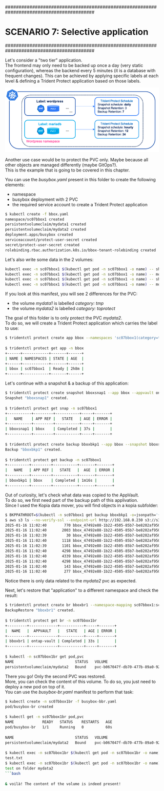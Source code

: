 #########################################################################################
# SCENARIO 7: Selective application
#########################################################################################  

Let's consider a "two tier" application.  
The frontend may only need to be backed up once a day (very static configuration), whereas the backend every 5 minutes (it is a database with frequent changes). This can be achieved by applying specific labels at each level & defining a Trident Protect application based on those labels.  

<p align="center"><img src="../Images/wordpress.png" width="512"></p>

Another use case would be to protect the PVC only. Maybe because all other objects are managed differently (maybe GitOps?).  
This is the example that is going to be covered in this chapter.  

You can use the _busybox.yaml_ present in this folder to create the following elements:  
- namespace  
- busybox deployment with 2 PVC  
- the required service account to create a Trident Protect application  

```bash
$ kubectl create -f bbox.yaml
namespace/sc07bbox1 created
persistentvolumeclaim/mydata1 created
persistentvolumeclaim/mydata2 created
deployment.apps/busybox created
serviceaccount/protect-user-secret created
secret/protect-user-secret created
rolebinding.rbac.authorization.k8s.io/bbox-tenant-rolebinding created
```
Let's also write some data in the 2 volumes:  
```bash
kubectl exec -n sc07bbox1 $(kubectl get pod -n sc07bbox1 -o name) -- sh -c 'echo "test on folder mydata1" > /mydata1/test.txt'
kubectl exec -n sc07bbox1 $(kubectl get pod -n sc07bbox1 -o name) -- more /mydata1/test.txt
kubectl exec -n sc07bbox1 $(kubectl get pod -n sc07bbox1 -o name) -- sh -c 'echo "test on folder mydata2" > /mydata2/test.txt'
kubectl exec -n sc07bbox1 $(kubectl get pod -n sc07bbox1 -o name) -- more /mydata2/test.txt
```
If you look at this manifest, you will see 2 differences for the PVC:  
- the volume _mydata1_ is labelled _category: tmp_  
- the volume _mydata2_ is labelled _category: toprotect_  

The goal of this folder is to only protect the PVC _mydata2_.  
To do so, we will create a Trident Protect application which carries the label to use:  
```bash
$ tridentctl protect create app bbox --namespaces 'sc07bbox1(category=toprotect)' -n sc07bbox1

$ tridentctl protect get app -n bbox
+------+------------+-------+------+
| NAME | NAMESPACES | STATE | AGE  |
+------+------------+-------+------+
| bbox | sc07bbox1  | Ready | 2h8m |
+------+------------+-------+------+
```
Let's continue with a snapshot & a backup of this application:  
```bash
$ tridentctl protect create snapshot bboxsnap1 --app bbox --appvault ontap-vault -n sc07bbox1
Snapshot "bboxsnap1" created.

$ tridentctl protect get snap -n sc07bbox1
+-----------+---------+-----------+-----+-------+
|   NAME    | APP REF |   STATE   | AGE | ERROR |
+-----------+---------+-----------+-----+-------+
| bboxsnap1 | bbox    | Completed | 37s |       |
+-----------+---------+-----------+-----+-------+

$ tridentctl protect create backup bboxbkp1 --app bbox --snapshot bboxsnap1 --appvault ontap-vault  --data-mover kopia -n sc07bbox1
Backup "bboxbkp1" created.

$ tridentctl protect get backup -n sc07bbox1
+----------+---------+-----------+-------+-------+
|   NAME   | APP REF |   STATE   |  AGE  | ERROR |
+----------+---------+-----------+-------+-------+
| bboxbkp1 | bbox    | Completed | 1m16s |       |
+----------+---------+-----------+-------+-------+
```

Out of curiosity, let's check what data was copied to the AppVault.  
To do so, we first need part of the backup path of this applivation.  
Since I used the Kopia data mover, you will find objects in a kopia subfolder:  
```bash
$ BKPPATHROOT=$(kubectl -n sc07bbox1 get backup bboxbkp1 -o=jsonpath='{.status.appArchivePath}' | awk -F '/' '{print $1}')
$ aws s3 ls --no-verify-ssl --endpoint-url http://192.168.0.230 s3://s3lod/$BKPPATHROOT/kopia --recursive --summarize
2025-01-16 11:02:40        770 bbox_47492e88-1b22-4505-85b7-be8202af9507/kopia/sc07bbox1/mydata2_602b75fb-dca9-49eb-a369-d2e2164defb0/_log_20250116110240_3b8d_1737025360_1737025360_1_2a14e9ef2e58a57be4e6347717559685
2025-01-16 11:02:40       2003 bbox_47492e88-1b22-4505-85b7-be8202af9507/kopia/sc07bbox1/mydata2_602b75fb-dca9-49eb-a369-d2e2164defb0/_log_20250116110240_7cc0_1737025360_1737025360_1_2282f1741a875421b3a890c4e2ea3113
2025-01-16 11:02:39         30 bbox_47492e88-1b22-4505-85b7-be8202af9507/kopia/sc07bbox1/mydata2_602b75fb-dca9-49eb-a369-d2e2164defb0/kopia.blobcfg
2025-01-16 11:02:40       1118 bbox_47492e88-1b22-4505-85b7-be8202af9507/kopia/sc07bbox1/mydata2_602b75fb-dca9-49eb-a369-d2e2164defb0/kopia.maintenance
2025-01-16 11:02:39       1101 bbox_47492e88-1b22-4505-85b7-be8202af9507/kopia/sc07bbox1/mydata2_602b75fb-dca9-49eb-a369-d2e2164defb0/kopia.repository
2025-01-16 11:02:40       4298 bbox_47492e88-1b22-4505-85b7-be8202af9507/kopia/sc07bbox1/mydata2_602b75fb-dca9-49eb-a369-d2e2164defb0/pd072a7af2e1df1565dd68e8dac4c9430-s7341d370dbf64bb0130
2025-01-16 11:02:40       4339 bbox_47492e88-1b22-4505-85b7-be8202af9507/kopia/sc07bbox1/mydata2_602b75fb-dca9-49eb-a369-d2e2164defb0/q9d3a45ee49f02033e60a05955da98564-s7341d370dbf64bb0130
2025-01-16 11:02:40       4298 bbox_47492e88-1b22-4505-85b7-be8202af9507/kopia/sc07bbox1/mydata2_602b75fb-dca9-49eb-a369-d2e2164defb0/qedc32a123084076af03929b2fb94d45a-se8189b0c3c38c124130
2025-01-16 11:02:40        143 bbox_47492e88-1b22-4505-85b7-be8202af9507/kopia/sc07bbox1/mydata2_602b75fb-dca9-49eb-a369-d2e2164defb0/xn0_565d75bbc7a2f5551832d82ea40108e8-se8189b0c3c38c124130-c1
2025-01-16 11:02:40        277 bbox_47492e88-1b22-4505-85b7-be8202af9507/kopia/sc07bbox1/mydata2_602b75fb-dca9-49eb-a369-d2e2164defb0/xn0_6aad1e5ec45214e690ed2ccb9ab3f977-s7341d370dbf64bb0130-c1
```
Notice there is only data related to the _mydata2_ pvc as expected.  

Next, let's restore that "application" to a different namespace and check the result:
```bash
$ tridentctl protect create br bboxbr1 --namespace-mapping sc07bbox1:sc07bbox1br --backup sc07bbox1/bboxbkp1 -n sc07bbox1br
BackupRestore "bboxbr1" created.

$ tridentctl protect get br -n sc07bbox1br
+---------+-------------+-----------+-----+-------+
|  NAME   |  APPVAULT   |   STATE   | AGE | ERROR |
+---------+-------------+-----------+-----+-------+
| bboxbr1 | ontap-vault | Completed | 33s |       |
+---------+-------------+-----------+-----+-------+

$ kubectl -n sc07bbox1br get pod,pvc
NAME                            STATUS   VOLUME                                     CAPACITY   ACCESS MODES   STORAGECLASS        VOLUMEATTRIBUTESCLASS   AGE
persistentvolumeclaim/mydata2   Bound    pvc-b067047f-db70-477b-89a0-92de55a0dbe7   2Gi        RWX            storage-class-nfs   <unset>                 15s
```
There you go! Only the second PVC was restored.  
More, you can check the content of this volume. To do so, you just need to deploy a new pod on top of it.  
You can use the _busybox-br.yaml_ manifest to perform that task:  
```bash
$ kubectl create -n sc07bbox1br -f busybox-bbr.yaml
pod/busybox-br created

$ kubectl get -n sc07bbox1br pod,pvc
NAME             READY   STATUS    RESTARTS   AGE
pod/busybox-br   1/1     Running   0          60s

NAME                            STATUS   VOLUME                                     CAPACITY   ACCESS MODES   STORAGECLASS        VOLUMEATTRIBUTESCLASS   AGE
persistentvolumeclaim/mydata2   Bound    pvc-b067047f-db70-477b-89a0-92de55a0dbe7   2Gi        RWX            storage-class-nfs   <unset>                 3m35s

$ kubectl exec -n sc07bbox1br $(kubectl get pod -n sc07bbox1br -o name) -- ls /data/
test.txt
$ kubectl exec -n sc07bbox1br $(kubectl get pod -n sc07bbox1br -o name) -- more /data/test.txt
test on folder mydata2
```bash

& voilà! The content of the volume is indeed present!